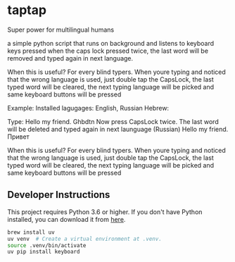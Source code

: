 # taptap
Super power for multilingual humans

a simple python script that runs on background and listens to keyboard keys pressed
when the caps lock pressed twice, the last word will be removed and typed again in next language.

When this is useful?
For every blind typers. When youre typing and noticed that the wrong language is used, just double tap the CapsLock, the last typed word will be cleared, the next typing language will be picked and same keyboard buttons will be pressed

Example:
Installed lagugages: English, Russian Hebrew:

Type:
Hello my friend. Ghbdtn
Now press CapsLock twice. The last word will be deleted and typed again in next launguage (Russian)
Hello my friend. Привет

When this is useful?
For every blind typers. When youre typing and noticed that the wrong language is used, just double tap the CapsLock, the last typed word will be cleared, the next typing language will be picked and same keyboard buttons will be pressed

## Developer Instructions

This project requires Python 3.6 or higher. If you don't have Python installed, you can download it from [here](https://www.python.org/downloads/).


```bash
brew install uv
uv venv  # Create a virtual environment at .venv.
source .venv/bin/activate
uv pip install keyboard
